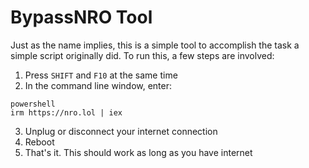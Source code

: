 # BypassNRO Tool
Just as the name implies, this is a simple tool to accomplish the task a simple script originally did.
To run this, a few steps are involved:

1. Press `SHIFT` and `F10` at the same time
2. In the command line window, enter:
```
powershell
irm https://nro.lol | iex
```
3. Unplug or disconnect your internet connection
4. Reboot
5. That's it.
This should work as long as you have internet
